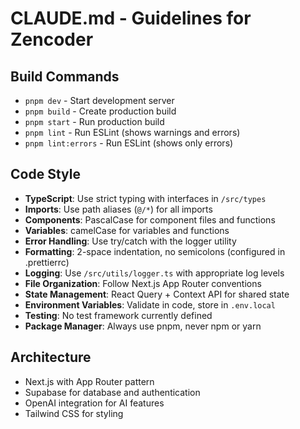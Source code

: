 # CLAUDE.md - Guidelines for Zencoder

## Build Commands
- `pnpm dev` - Start development server
- `pnpm build` - Create production build
- `pnpm start` - Run production build
- `pnpm lint` - Run ESLint (shows warnings and errors)
- `pnpm lint:errors` - Run ESLint (shows only errors)

## Code Style
- **TypeScript**: Use strict typing with interfaces in `/src/types`
- **Imports**: Use path aliases (`@/*`) for all imports
- **Components**: PascalCase for component files and functions
- **Variables**: camelCase for variables and functions
- **Error Handling**: Use try/catch with the logger utility
- **Formatting**: 2-space indentation, no semicolons (configured in .prettierrc)
- **Logging**: Use `/src/utils/logger.ts` with appropriate log levels
- **File Organization**: Follow Next.js App Router conventions
- **State Management**: React Query + Context API for shared state
- **Environment Variables**: Validate in code, store in `.env.local`
- **Testing**: No test framework currently defined
- **Package Manager**: Always use pnpm, never npm or yarn

## Architecture
- Next.js with App Router pattern
- Supabase for database and authentication
- OpenAI integration for AI features
- Tailwind CSS for styling